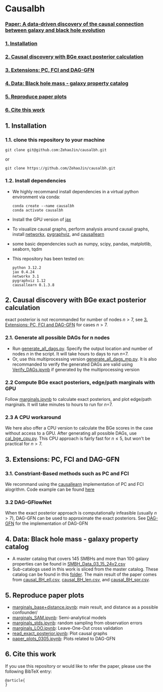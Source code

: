# Causalbh

### [Paper: A data-driven discovery of the causal connection between galaxy and black hole evolution](https://ui.adsabs.harvard.edu/)
### [1. Installation](#1-installation-1)
### [2. Causal discovery with BGe exact posterior calculation](#2-causal-discovery-with-bge-exact-posterior-calculation-1)
### [3. Extensions: PC, FCI and DAG-GFN](#3-extensions-pc-fci-and-dag-gfn-1)
### [4. Data: Black hole mass - galaxy property catalog](#4-data-black-hole-mass---galaxy-property-catalog-1)
### [5. Reproduce paper plots](#5-reproduce-paper-plots-1)
### [6. Cite this work](#6-cite-this-work-1)

## 1. Installation
### 1.1. clone this repository to your machine

    git clone git@github.com:ZehaoJin/causalbh.git
    
or

    git clone https://github.com/ZehaoJin/causalbh.git

### 1.2. Install dependencies
- We highly recommand install dependencies in a virtual python environment via conda:
        
      conda create --name causalbh
      conda activate causalbh

- Install the GPU version of [jax](https://jax.readthedocs.io/en/latest/installation.html)
- To visualize causal graphs, perform analysis around causal graphs, install [networkx](https://networkx.org/), [pygraphviz](https://pygraphviz.github.io/), and [causallearn](https://causal-learn.readthedocs.io/en/latest/)
- some basic dependencies such as numpy, scipy, pandas, matplotlib, seaborn, tqdm
- This repository has been tested on:
        
      python 3.12.2
      jax 0.4.24
      networkx 3.1
      pygraphviz 1.12
      causallearn 0.1.3.8


## 2. Causal discovery with BGe exact posterior calculation
exact posterior is not recommanded for number of nodes $n>7$, see [3. Extensions: PC, FCI and DAG-GFN](#3-extensions-pc-fci-and-dag-gfn) for cases $n>7$.
### 2.1. Generate all possible DAGs for n nodes
- Run [generate_all_dags.py](generate_all_dags.py). Specify the output location and number of nodes $n$ in the script. It will take hours to days to run $n$=7.
- Or, use this multiprocessing version [generate_all_dags_mp.py](generate_all_dags_mp.py). It is also recommanded to verify the generated DAGs are valid using [Verify_DAGs.ipynb](Verify_DAGs.ipynb) if generated by the multiprocessing version

### 2.2 Compute BGe exact posteriors, edge/path marginals with GPU
Follow [marginals.ipynb](marginals.ipynb) to calculate exact posteriors, and plot edge/path marginals. It will take minutes to hours to run for $n$=7.

### 2.3 A CPU workaround
We here also offer a CPU version to calculate the BGe scores in the case without access to a GPU. After generating all possible DAGs, use [cal_bge_cpu.py](cal_bge_cpu.py). This CPU approach is fairly fast for $n\leq5$, but won't be practical for $n>7$. 


## 3. Extensions: PC, FCI and DAG-GFN
### 3.1. Constriant-Based methods such as PC and FCI
We recommand using the [causallearn](https://causal-learn.readthedocs.io/en/latest/) implementation of PC and FCI alogrithm. Code example can be found [here](https://causal-learn.readthedocs.io/en/latest/search_methods_index/Constraint-based%20causal%20discovery%20methods/PC.html)

### 3.2 DAG-GFlowNet
When the exact posterior approach is computationally infeasible (usually $n>7$), DAG-GFN can be used to approximate the exact posteriors. See [DAG-GFN](https://github.com/tristandeleu/jax-dag-gflownet) for the implementation of DAG-GFN

## 4. Data: Black hole mass - galaxy property catalog
- A master catalog that covers 145 SMBHs and more than 100 galaxy properties can be found in [SMBH_Data_03_15_24v2.csv](SMBH_Data_03_15_24v2.csv)
- Sub-catalogs used in this work is sliced from the master catalog. These catalog can be found in this [folder](R_e_data). The main result of the paper comes from [causal_BH_ell.csv](R_e_data/causal_BH_ell.csv), [causal_BH_len.csv](R_e_data/causal_BH_len.csv), and [causal_BH_spr.csv](R_e_data/causal_BH_spr.csv).

## 5. Reproduce paper plots
- [marginals_base+distance.ipynb](marginals_base+distance.ipynb): main result, and distance as a possible confounder/
- [marginals_SAM.ipynb](marginals_SAM.ipynb): Semi-analytical models
- [marginals_stds.ipynb](marginals_stds.ipynb): random sampling from observation errors
- [marginals_LOO.ipynb](marginals_LOO.ipynb): Leave-One-Out cross validation
- [read_exact_posterior.ipynb](read_exact_posterior.ipynb): Plot causal graphs
- [paper_plots_0305.ipynb](paper_plots_0305.ipynb): Plots related to DAG-GFN

## 6. Cite this work
If you use this repository or would like to refer the paper, please use the following BibTeX entry:

    @article{
    }

